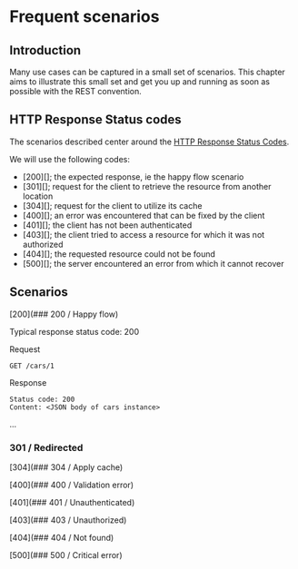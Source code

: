 # Frequent scenarios

## Introduction

Many use cases can be captured in a small set of scenarios. This chapter aims to illustrate this small set and get you up and running as soon as possible with the REST convention. 

## HTTP Response Status codes

The scenarios described center around the [HTTP Response Status Codes][http-status-codes]. 

We will use the following codes:
* [200][]; the expected response, ie the happy flow scenario
* [301][]; request for the client to retrieve the resource from another location
* [304][]; request for the client to utilize its cache
* [400][]; an error was encountered that can be fixed by the client
* [401][]; the client has not been authenticated
* [403][]; the client tried to access a resource for which it was not authorized
* [404][]; the requested resource could not be found
* [500][]; the server encountered an error from which it cannot recover

## Scenarios

[200](### 200 / Happy flow)

Typical response status code: 200

Request
```
GET /cars/1
```

Response
```
Status code: 200
Content: <JSON body of cars instance>
```

...


### 301 / Redirected


[304](### 304 / Apply cache)

[400](### 400 / Validation error)

[401](### 401 / Unauthenticated)

[403](### 403 / Unauthorized)

[404](### 404 / Not found)

[500](### 500 / Critical error)


[http-status-codes]: https://www.w3.org/Protocols/rfc2616/rfc2616-sec10.html